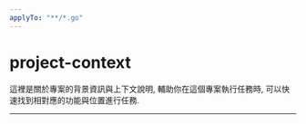 ```yaml
---
applyTo: "**/*.go"
---
```


# project-context

這裡是關於專案的背景資訊與上下文說明,
輔助你在這個專案執行任務時,
可以快速找到相對應的功能與位置進行任務.

---
